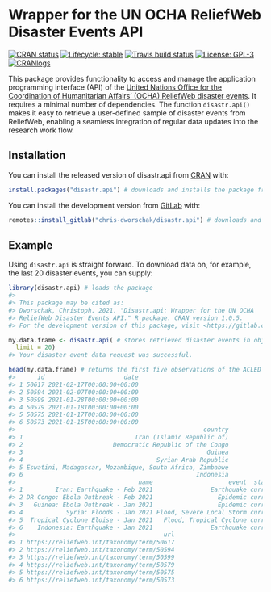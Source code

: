 
<!-- README.md is generated from README.Rmd. Please edit that file -->

# Wrapper for the UN OCHA ReliefWeb Disaster Events API

<!-- badges: start -->

[![CRAN
status](https://www.r-pkg.org/badges/version-last-release/disastr.api)](https://CRAN.R-project.org/package=disastr.api/)
[![Lifecycle:
stable](https://img.shields.io/badge/lifecycle-stable-brightgreen.svg)](https://lifecycle.r-lib.org/articles/stages.html#stable/)
[![Travis build
status](https://travis-ci.com/chris-dworschak/disastr.api.svg?branch=master)](https://travis-ci.com/gitlab/chris-dworschak/disastr.api/)
[![License:
GPL-3](https://img.shields.io/badge/License-GPLv3-lightgrey.svg)](https://www.gnu.org/licenses/gpl-3.0)
[![CRANlogs](http://cranlogs.r-pkg.org/badges/grand-total/disastr.api)](https://CRAN.R-project.org/package=disastr.api/)
<!-- badges: end -->

This package provides functionality to access and manage the application
programming interface (API) of the [United Nations Office for the
Coordination of Humanitarian Affairs’ (OCHA) ReliefWeb disaster
events](https://reliefweb.int/disasters/). It requires a minimal number
of dependencies. The function `disastr.api()` makes it easy to retrieve
a user-defined sample of disaster events from ReliefWeb, enabling a
seamless integration of regular data updates into the research work
flow.

## Installation

You can install the released version of disastr.api from
[CRAN](https://CRAN.R-project.org) with:

``` r
install.packages("disastr.api") # downloads and installs the package from CRAN
```

You can install the development version from
[GitLab](https://gitlab.com/chris-dworschak/) with:

``` r
remotes::install_gitlab("chris-dworschak/disastr.api") # downloads and installs the package from GitLab
```

## Example

Using `disastr.api` is straight forward. To download data on, for
example, the last 20 disaster events, you can supply:

``` r
library(disastr.api) # loads the package
#> 
#> This package may be cited as:
#> Dworschak, Christoph. 2021. "Disastr.api: Wrapper for the UN OCHA
#> ReliefWeb Disaster Events API." R package. CRAN version 1.0.5.
#> For the development version of this package, visit <https://gitlab.com/chris-dworschak/disastr.api/>

my.data.frame <- disastr.api( # stores retrieved disaster events in object my.data.frame
  limit = 20)
#> Your disaster event data request was successful.

head(my.data.frame) # returns the first five observations of the ACLED sample
#>      id                      date
#> 1 50617 2021-02-17T00:00:00+00:00
#> 2 50594 2021-02-07T00:00:00+00:00
#> 3 50599 2021-01-28T00:00:00+00:00
#> 4 50579 2021-01-18T00:00:00+00:00
#> 5 50575 2021-01-17T00:00:00+00:00
#> 6 50573 2021-01-15T00:00:00+00:00
#>                                                    country
#> 1                               Iran (Islamic Republic of)
#> 2                         Democratic Republic of the Congo
#> 3                                                   Guinea
#> 4                                     Syrian Arab Republic
#> 5 Eswatini, Madagascar, Mozambique, South Africa, Zimbabwe
#> 6                                                Indonesia
#>                                  name                     event  status
#> 1         Iran: Earthquake - Feb 2021                Earthquake current
#> 2 DR Congo: Ebola Outbreak - Feb 2021                  Epidemic current
#> 3   Guinea: Ebola Outbreak - Jan 2021                  Epidemic current
#> 4            Syria: Floods - Jan 2021 Flood, Severe Local Storm current
#> 5  Tropical Cyclone Eloise - Jan 2021   Flood, Tropical Cyclone current
#> 6    Indonesia: Earthquake - Jan 2021                Earthquake current
#>                                         url
#> 1 https://reliefweb.int/taxonomy/term/50617
#> 2 https://reliefweb.int/taxonomy/term/50594
#> 3 https://reliefweb.int/taxonomy/term/50599
#> 4 https://reliefweb.int/taxonomy/term/50579
#> 5 https://reliefweb.int/taxonomy/term/50575
#> 6 https://reliefweb.int/taxonomy/term/50573
```
